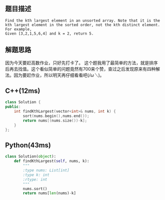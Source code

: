 ## 题目描述
```
Find the kth largest element in an unsorted array. Note that it is the kth largest element in the sorted order, not the kth distinct element. 
For example,
Given [3,2,1,5,6,4] and k = 2, return 5. 
```
## 解题思路
因为今天要赶高数作业，只好先打卡了。
这个题我用了最简单的方法，就是排序后再去找值。这个看似简单的问题竟然有700来个赞，查过之后发现原来有四种解法。因为要赶作业，所以明天再仔细看看吧(*/ω＼*)。
## C++(12ms)
```cpp
class Solution {
public:
    int findKthLargest(vector<int>& nums, int k) {
        sort(nums.begin(),nums.end());
        return nums[(nums.size())-k];
    }
};
```
## Python(43ms)
```python
class Solution(object):
    def findKthLargest(self, nums, k):
        """
        :type nums: List[int]
        :type k: int
        :rtype: int
        """
        nums.sort()
        return nums[len(nums)-k]
```
